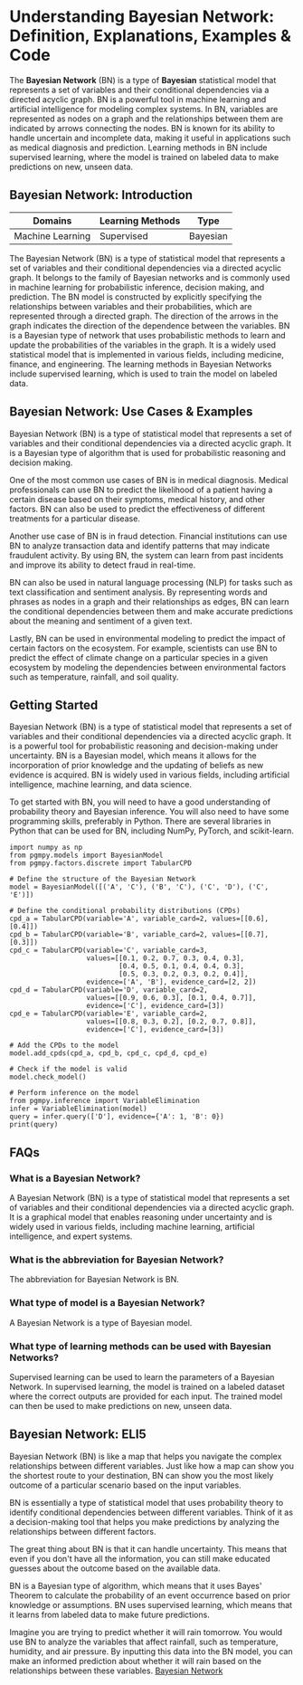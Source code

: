 # Understanding Bayesian Network: Definition, Explanations, Examples & Code

The **Bayesian Network** (BN) is a type of **Bayesian** statistical model that
represents a set of variables and their conditional dependencies via a
directed acyclic graph. BN is a powerful tool in machine learning and
artificial intelligence for modeling complex systems. In BN, variables are
represented as nodes on a graph and the relationships between them are
indicated by arrows connecting the nodes. BN is known for its ability to
handle uncertain and incomplete data, making it useful in applications such as
medical diagnosis and prediction. Learning methods in BN include supervised
learning, where the model is trained on labeled data to make predictions on
new, unseen data.

## Bayesian Network: Introduction

Domains | Learning Methods | Type  
---|---|---  
Machine Learning | Supervised | Bayesian  
  
The Bayesian Network (BN) is a type of statistical model that represents a set
of variables and their conditional dependencies via a directed acyclic graph.
It belongs to the family of Bayesian networks and is commonly used in machine
learning for probabilistic inference, decision making, and prediction. The BN
model is constructed by explicitly specifying the relationships between
variables and their probabilities, which are represented through a directed
graph. The direction of the arrows in the graph indicates the direction of the
dependence between the variables. BN is a Bayesian type of network that uses
probabilistic methods to learn and update the probabilities of the variables
in the graph. It is a widely used statistical model that is implemented in
various fields, including medicine, finance, and engineering. The learning
methods in Bayesian Networks include supervised learning, which is used to
train the model on labeled data.

## Bayesian Network: Use Cases & Examples

Bayesian Network (BN) is a type of statistical model that represents a set of
variables and their conditional dependencies via a directed acyclic graph. It
is a Bayesian type of algorithm that is used for probabilistic reasoning and
decision making.

One of the most common use cases of BN is in medical diagnosis. Medical
professionals can use BN to predict the likelihood of a patient having a
certain disease based on their symptoms, medical history, and other factors.
BN can also be used to predict the effectiveness of different treatments for a
particular disease.

Another use case of BN is in fraud detection. Financial institutions can use
BN to analyze transaction data and identify patterns that may indicate
fraudulent activity. By using BN, the system can learn from past incidents and
improve its ability to detect fraud in real-time.

BN can also be used in natural language processing (NLP) for tasks such as
text classification and sentiment analysis. By representing words and phrases
as nodes in a graph and their relationships as edges, BN can learn the
conditional dependencies between them and make accurate predictions about the
meaning and sentiment of a given text.

Lastly, BN can be used in environmental modeling to predict the impact of
certain factors on the ecosystem. For example, scientists can use BN to
predict the effect of climate change on a particular species in a given
ecosystem by modeling the dependencies between environmental factors such as
temperature, rainfall, and soil quality.

## Getting Started

Bayesian Network (BN) is a type of statistical model that represents a set of
variables and their conditional dependencies via a directed acyclic graph. It
is a powerful tool for probabilistic reasoning and decision-making under
uncertainty. BN is a Bayesian model, which means it allows for the
incorporation of prior knowledge and the updating of beliefs as new evidence
is acquired. BN is widely used in various fields, including artificial
intelligence, machine learning, and data science.

To get started with BN, you will need to have a good understanding of
probability theory and Bayesian inference. You will also need to have some
programming skills, preferably in Python. There are several libraries in
Python that can be used for BN, including NumPy, PyTorch, and scikit-learn.

    
    
    
    import numpy as np
    from pgmpy.models import BayesianModel
    from pgmpy.factors.discrete import TabularCPD
    
    # Define the structure of the Bayesian Network
    model = BayesianModel([('A', 'C'), ('B', 'C'), ('C', 'D'), ('C', 'E')])
    
    # Define the conditional probability distributions (CPDs)
    cpd_a = TabularCPD(variable='A', variable_card=2, values=[[0.6], [0.4]])
    cpd_b = TabularCPD(variable='B', variable_card=2, values=[[0.7], [0.3]])
    cpd_c = TabularCPD(variable='C', variable_card=3, 
                       values=[[0.1, 0.2, 0.7, 0.3, 0.4, 0.3],
                               [0.4, 0.5, 0.1, 0.4, 0.4, 0.3],
                               [0.5, 0.3, 0.2, 0.3, 0.2, 0.4]],
                       evidence=['A', 'B'], evidence_card=[2, 2])
    cpd_d = TabularCPD(variable='D', variable_card=2, 
                       values=[[0.9, 0.6, 0.3], [0.1, 0.4, 0.7]],
                       evidence=['C'], evidence_card=[3])
    cpd_e = TabularCPD(variable='E', variable_card=2, 
                       values=[[0.8, 0.3, 0.2], [0.2, 0.7, 0.8]],
                       evidence=['C'], evidence_card=[3])
    
    # Add the CPDs to the model
    model.add_cpds(cpd_a, cpd_b, cpd_c, cpd_d, cpd_e)
    
    # Check if the model is valid
    model.check_model()
    
    # Perform inference on the model
    from pgmpy.inference import VariableElimination
    infer = VariableElimination(model)
    query = infer.query(['D'], evidence={'A': 1, 'B': 0})
    print(query)
    
    

## FAQs

### What is a Bayesian Network?

A Bayesian Network (BN) is a type of statistical model that represents a set
of variables and their conditional dependencies via a directed acyclic graph.
It is a graphical model that enables reasoning under uncertainty and is widely
used in various fields, including machine learning, artificial intelligence,
and expert systems.

### What is the abbreviation for Bayesian Network?

The abbreviation for Bayesian Network is BN.

### What type of model is a Bayesian Network?

A Bayesian Network is a type of Bayesian model.

### What type of learning methods can be used with Bayesian Networks?

Supervised learning can be used to learn the parameters of a Bayesian Network.
In supervised learning, the model is trained on a labeled dataset where the
correct outputs are provided for each input. The trained model can then be
used to make predictions on new, unseen data.

## Bayesian Network: ELI5

Bayesian Network (BN) is like a map that helps you navigate the complex
relationships between different variables. Just like how a map can show you
the shortest route to your destination, BN can show you the most likely
outcome of a particular scenario based on the input variables.

BN is essentially a type of statistical model that uses probability theory to
identify conditional dependencies between different variables. Think of it as
a decision-making tool that helps you make predictions by analyzing the
relationships between different factors.

The great thing about BN is that it can handle uncertainty. This means that
even if you don't have all the information, you can still make educated
guesses about the outcome based on the available data.

BN is a Bayesian type of algorithm, which means that it uses Bayes' Theorem to
calculate the probability of an event occurrence based on prior knowledge or
assumptions. BN uses supervised learning, which means that it learns from
labeled data to make future predictions.

Imagine you are trying to predict whether it will rain tomorrow. You would use
BN to analyze the variables that affect rainfall, such as temperature,
humidity, and air pressure. By inputting this data into the BN model, you can
make an informed prediction about whether it will rain based on the
relationships between these variables.
[Bayesian Network](https://serp.ai/bayesian-network/)
